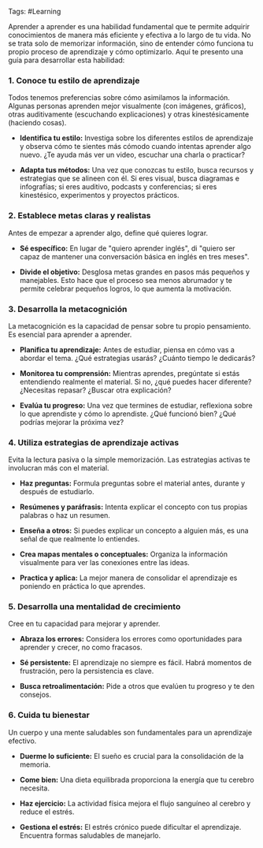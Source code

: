 Tags: #Learning  

Aprender a aprender es una habilidad fundamental que te permite adquirir conocimientos de manera más eficiente y efectiva a lo largo de tu vida. No se trata solo de memorizar información, sino de entender cómo funciona tu propio proceso de aprendizaje y cómo optimizarlo. Aquí te presento una guía para desarrollar esta habilidad:

### 1. Conoce tu estilo de aprendizaje

Todos tenemos preferencias sobre cómo asimilamos la información. Algunas personas aprenden mejor visualmente (con imágenes, gráficos), otras auditivamente (escuchando explicaciones) y otras kinestésicamente (haciendo cosas).

- **Identifica tu estilo:** Investiga sobre los diferentes estilos de aprendizaje y observa cómo te sientes más cómodo cuando intentas aprender algo nuevo. ¿Te ayuda más ver un video, escuchar una charla o practicar?
    
- **Adapta tus métodos:** Una vez que conozcas tu estilo, busca recursos y estrategias que se alineen con él. Si eres visual, busca diagramas e infografías; si eres auditivo, podcasts y conferencias; si eres kinestésico, experimentos y proyectos prácticos.
    

### 2. Establece metas claras y realistas

Antes de empezar a aprender algo, define qué quieres lograr.

- **Sé específico:** En lugar de "quiero aprender inglés", di "quiero ser capaz de mantener una conversación básica en inglés en tres meses".

- **Divide el objetivo:** Desglosa metas grandes en pasos más pequeños y manejables. Esto hace que el proceso sea menos abrumador y te permite celebrar pequeños logros, lo que aumenta la motivación.


### 3. Desarrolla la metacognición

La metacognición es la capacidad de pensar sobre tu propio pensamiento. Es esencial para aprender a aprender.

- **Planifica tu aprendizaje:** Antes de estudiar, piensa en cómo vas a abordar el tema. ¿Qué estrategias usarás? ¿Cuánto tiempo le dedicarás?

- **Monitorea tu comprensión:** Mientras aprendes, pregúntate si estás entendiendo realmente el material. Si no, ¿qué puedes hacer diferente? ¿Necesitas repasar? ¿Buscar otra explicación?

- **Evalúa tu progreso:** Una vez que termines de estudiar, reflexiona sobre lo que aprendiste y cómo lo aprendiste. ¿Qué funcionó bien? ¿Qué podrías mejorar la próxima vez?


### 4. Utiliza estrategias de aprendizaje activas

Evita la lectura pasiva o la simple memorización. Las estrategias activas te involucran más con el material.

- **Haz preguntas:** Formula preguntas sobre el material antes, durante y después de estudiarlo.

- **Resúmenes y paráfrasis:** Intenta explicar el concepto con tus propias palabras o haz un resumen.

- **Enseña a otros:** Si puedes explicar un concepto a alguien más, es una señal de que realmente lo entiendes.

- **Crea mapas mentales o conceptuales:** Organiza la información visualmente para ver las conexiones entre las ideas.

- **Practica y aplica:** La mejor manera de consolidar el aprendizaje es poniendo en práctica lo que aprendes.


### 5. Desarrolla una mentalidad de crecimiento

Cree en tu capacidad para mejorar y aprender.

- **Abraza los errores:** Considera los errores como oportunidades para aprender y crecer, no como fracasos.

- **Sé persistente:** El aprendizaje no siempre es fácil. Habrá momentos de frustración, pero la persistencia es clave.

- **Busca retroalimentación:** Pide a otros que evalúen tu progreso y te den consejos.


### 6. Cuida tu bienestar

Un cuerpo y una mente saludables son fundamentales para un aprendizaje efectivo.

- **Duerme lo suficiente:** El sueño es crucial para la consolidación de la memoria.

- **Come bien:** Una dieta equilibrada proporciona la energía que tu cerebro necesita.

- **Haz ejercicio:** La actividad física mejora el flujo sanguíneo al cerebro y reduce el estrés.

- **Gestiona el estrés:** El estrés crónico puede dificultar el aprendizaje. Encuentra formas saludables de manejarlo.